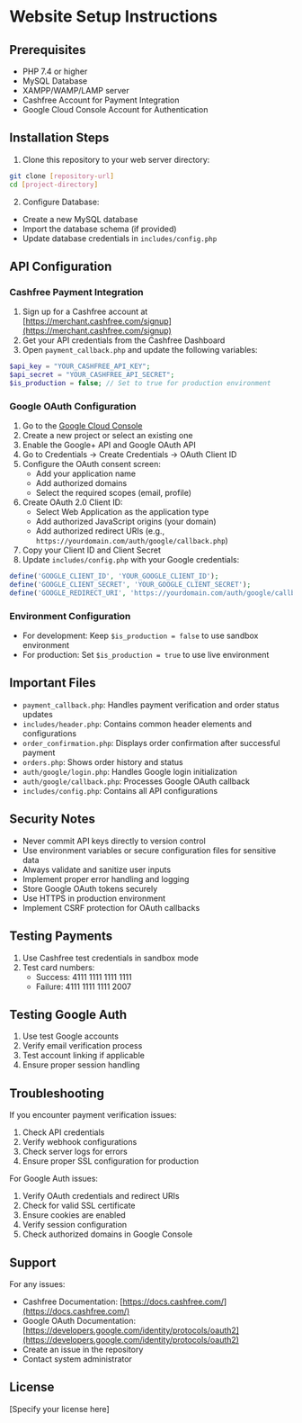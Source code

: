 # Website Setup Instructions

## Prerequisites
- PHP 7.4 or higher
- MySQL Database
- XAMPP/WAMP/LAMP server
- Cashfree Account for Payment Integration
- Google Cloud Console Account for Authentication

## Installation Steps

1. Clone this repository to your web server directory:
```bash
git clone [repository-url]
cd [project-directory]
```

2. Configure Database:
- Create a new MySQL database
- Import the database schema (if provided)
- Update database credentials in `includes/config.php`

## API Configuration

### Cashfree Payment Integration
1. Sign up for a Cashfree account at [https://merchant.cashfree.com/signup](https://merchant.cashfree.com/signup)
2. Get your API credentials from the Cashfree Dashboard
3. Open `payment_callback.php` and update the following variables:
```php
$api_key = "YOUR_CASHFREE_API_KEY";
$api_secret = "YOUR_CASHFREE_API_SECRET";
$is_production = false; // Set to true for production environment
```

### Google OAuth Configuration
1. Go to the [Google Cloud Console](https://console.cloud.google.com/)
2. Create a new project or select an existing one
3. Enable the Google+ API and Google OAuth API
4. Go to Credentials → Create Credentials → OAuth Client ID
5. Configure the OAuth consent screen:
   - Add your application name
   - Add authorized domains
   - Select the required scopes (email, profile)
6. Create OAuth 2.0 Client ID:
   - Select Web Application as the application type
   - Add authorized JavaScript origins (your domain)
   - Add authorized redirect URIs (e.g., `https://yourdomain.com/auth/google/callback.php`)
7. Copy your Client ID and Client Secret
8. Update `includes/config.php` with your Google credentials:
```php
define('GOOGLE_CLIENT_ID', 'YOUR_GOOGLE_CLIENT_ID');
define('GOOGLE_CLIENT_SECRET', 'YOUR_GOOGLE_CLIENT_SECRET');
define('GOOGLE_REDIRECT_URI', 'https://yourdomain.com/auth/google/callback.php');
```

### Environment Configuration
- For development: Keep `$is_production = false` to use sandbox environment
- For production: Set `$is_production = true` to use live environment

## Important Files
- `payment_callback.php`: Handles payment verification and order status updates
- `includes/header.php`: Contains common header elements and configurations
- `order_confirmation.php`: Displays order confirmation after successful payment
- `orders.php`: Shows order history and status
- `auth/google/login.php`: Handles Google login initialization
- `auth/google/callback.php`: Processes Google OAuth callback
- `includes/config.php`: Contains all API configurations

## Security Notes
- Never commit API keys directly to version control
- Use environment variables or secure configuration files for sensitive data
- Always validate and sanitize user inputs
- Implement proper error handling and logging
- Store Google OAuth tokens securely
- Use HTTPS in production environment
- Implement CSRF protection for OAuth callbacks

## Testing Payments
1. Use Cashfree test credentials in sandbox mode
2. Test card numbers:
   - Success: 4111 1111 1111 1111
   - Failure: 4111 1111 1111 2007

## Testing Google Auth
1. Use test Google accounts
2. Verify email verification process
3. Test account linking if applicable
4. Ensure proper session handling

## Troubleshooting
If you encounter payment verification issues:
1. Check API credentials
2. Verify webhook configurations
3. Check server logs for errors
4. Ensure proper SSL configuration for production

For Google Auth issues:
1. Verify OAuth credentials and redirect URIs
2. Check for valid SSL certificate
3. Ensure cookies are enabled
4. Verify session configuration
5. Check authorized domains in Google Console

## Support
For any issues:
- Cashfree Documentation: [https://docs.cashfree.com/](https://docs.cashfree.com/)
- Google OAuth Documentation: [https://developers.google.com/identity/protocols/oauth2](https://developers.google.com/identity/protocols/oauth2)
- Create an issue in the repository
- Contact system administrator

## License
[Specify your license here] 